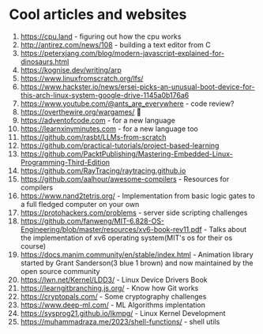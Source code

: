 # Cool articles and websites
1. https://cpu.land - figuring out how the cpu works
2. http://antirez.com/news/108 - building a text editor from C
3. https://peterxjang.com/blog/modern-javascript-explained-for-dinosaurs.html
4. https://kognise.dev/writing/arp
5. https://www.linuxfromscratch.org/lfs/
6. https://www.hackster.io/news/ersei-picks-an-unusual-boot-device-for-this-arch-linux-system-google-drive-1145a0b176a6
7. https://www.youtube.com/@ants_are_everywhere - code review?
8. https://overthewire.org/wargames/  🤯
9. https://adventofcode.com - for a new language
10. https://learnxinyminutes.com - for a new language too
11. https://github.com/rasbt/LLMs-from-scratch
12. https://github.com/practical-tutorials/project-based-learning 
13. https://github.com/PacktPublishing/Mastering-Embedded-Linux-Programming-Third-Edition
14. https://github.com/RayTracing/raytracing.github.io 
15. https://github.com/aalhour/awesome-compilers - Resources for compilers
16. https://www.nand2tetris.org/ - Implementation from basic logic gates to a full fledged computer on your own
17. https://protohackers.com/problems - server side scripting challenges 
18. https://github.com/fanweng/MIT-6.828-OS-Engineering/blob/master/resources/xv6-book-rev11.pdf - Talks about the implementation of xv6 operating system(MIT's os for their os course)
19. https://docs.manim.community/en/stable/index.html - Animation library started by Grant Sanderson(3 blue 1 brown) and now maintained by the open source community
20. https://lwn.net/Kernel/LDD3/ - Linux Device Drivers Book
21. https://learngitbranching.js.org/ - Know how Git works
22. https://cryptopals.com/ - Some cryptography challenges
23. https://www.deep-ml.com/ - ML Algorithms implentation
24. https://sysprog21.github.io/lkmpg/ - Linux Kernel Development
25. https://muhammadraza.me/2023/shell-functions/ - shell utils
